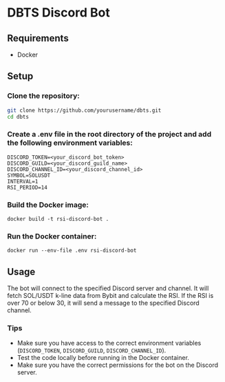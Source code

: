 # DBTS Discord Bot

## Requirements
- Docker

## Setup

### Clone the repository:
```sh
git clone https://github.com/yourusername/dbts.git
cd dbts
```

### Create a .env file in the root directory of the project and add the following environment variables:
```
DISCORD_TOKEN=<your_discord_bot_token>
DISCORD_GUILD=<your_discord_guild_name>
DISCORD_CHANNEL_ID=<your_discord_channel_id>
SYMBOL=SOLUSDT
INTERVAL=1
RSI_PERIOD=14
```

### Build the Docker image:
```
docker build -t rsi-discord-bot .
```

### Run the Docker container:
```
docker run --env-file .env rsi-discord-bot
```

## Usage
The bot will connect to the specified Discord server and channel. It will fetch SOL/USDT k-line data from Bybit and 
calculate the RSI. If the RSI is over 70 or below 30, it will send a message to the specified Discord channel.

### Tips
- Make sure you have access to the correct environment variables (`DISCORD_TOKEN`, `DISCORD_GUILD`, `DISCORD_CHANNEL_ID`).
- Test the code locally before running in the Docker container.
- Make sure you have the correct permissions for the bot on the Discord server.